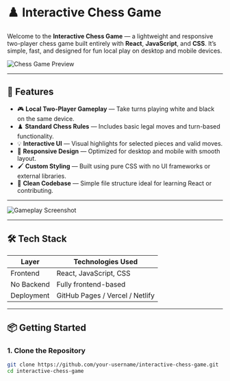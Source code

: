 # ♟️ Interactive Chess Game

Welcome to the **Interactive Chess Game** — a lightweight and responsive two-player chess game built entirely with **React**, **JavaScript**, and **CSS**. It’s simple, fast, and designed for fun local play on desktop and mobile devices.

![Chess Game Preview]([./public/screenshots/board.png](https://github.com/Dhanushkumarreddy0204/chess/blob/master/public/Screenshot%202025-07-04%20095005.png?raw=true))

---

## 🚀 Features

- 🎮 **Local Two-Player Gameplay** — Take turns playing white and black on the same device.
- ♟️ **Standard Chess Rules** — Includes basic legal moves and turn-based functionality.
- 💡 **Interactive UI** — Visual highlights for selected pieces and valid moves.
- 🎨 **Responsive Design** — Optimized for desktop and mobile with smooth layout.
- 🖌️ **Custom Styling** — Built using pure CSS with no UI frameworks or external libraries.
- 🧼 **Clean Codebase** — Simple file structure ideal for learning React or contributing.

---

![Gameplay Screenshot](./public/screenshots/gameplay.png)

---

## 🛠️ Tech Stack

| Layer        | Technologies Used        |
|--------------|--------------------------|
| Frontend     | React, JavaScript, CSS   |
| No Backend   | Fully frontend-based     |
| Deployment   | GitHub Pages / Vercel / Netlify |

---

## 📦 Getting Started

### 1. Clone the Repository

```bash
git clone https://github.com/your-username/interactive-chess-game.git
cd interactive-chess-game
